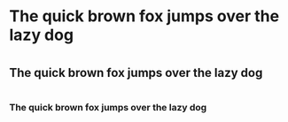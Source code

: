 # <h1>The quick brown fox jumps over the lazy dog
# <h2>The quick brown fox jumps over the lazy dog
# <h3>The quick brown fox jumps over the lazy dog
